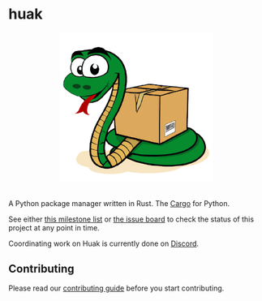 # huak

<div align="center">

<img src="docs/assets/img/logo.png" alt="Huak logo" width="300" role="img">

</div>

</br>

A Python package manager written in Rust. The [Cargo](https://github.com/rust-lang/cargo) for Python.

See either [this milestone list](https://github.com/huak-rs/huak/milestones) or [the issue board](https://github.com/orgs/huak-rs/projects/1) to check the status of this project at any point in time.

Coordinating work on Huak is currently done on [Discord](https://discord.gg/KjHdBaBGhm).

Contributing
------------

Please read our [contributing guide](./CONTRIBUTING.md) before you start contributing.
